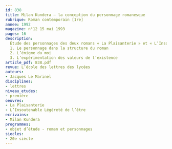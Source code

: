 ```yaml
---
id: 838
title: Milan Kundera – la conception du personnage romanesque 
rubrique: Roman contemporain [1re]
annee: 1992
magazine: n°12 15 mai 1993
pages: 16
description: 
  Étude des personnages des deux romans « La Plaisanterie » et « L’Insoutenable Légèreté de l’être »…
  1. Le personnage dans la structure du roman
  2. L’énigme du moi
  3. L’expérimentation des valeurs de l’existence
article_pdf: 838.pdf
revue: L’école des lettres des lycées
auteurs:
- Jacques Le Marinel
disciplines:
- lettres
niveau_etudes:
- première
oeuvres:
- La Plaisanterie
- L’Insoutenable Légèreté de l’être
ecrivains:
- Milan Kundera
programmes:
- objet d’étude - roman et personnages
siecles:
- 20e siècle
---
```

